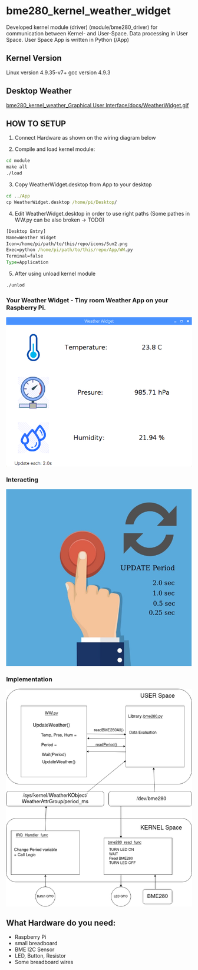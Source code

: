 # bme280_kernel_weather_widget

Developed kernel module (driver) (module/bme280_driver) for communication between Kernel- and User-Space. Data processing in User Space. User Space App is written in Python (/App)

## Kernel Version
Linux version 4.9.35-v7+
gcc version 4.9.3

## Desktop Weather
[bme280_kernel_weather_Graphical User Interface/docs/WeatherWidget.gif
](https://github.com/jeremynguyenn/BME280-DriverApp/blob/main/bme280_kernel_weather_Graphical%20User%20Interface/docs/WeatherWidget.gif
)
## HOW TO SETUP

1. Connect Hardware as shown on the wiring diagram below

2. Compile and load kernel module:
```cmd
cd module
make all
./load
```
3. Copy WeatherWidget.desktop from App to your desktop
```cmd
cd ../App
cp WeatherWidget.desktop /home/pi/Desktop/
```

4. Edit WeatherWidget.desktop in order to use right paths
(Some pathes in WW.py can be also broken -> TODO)

```cmd
[Desktop Entry]
Name=Weather Widget
Icon=/home/pi/path/to/this/repo/icons/Sun2.png
Exec=python /home/pi/path/to/this/repo/App/WW.py
Terminal=false
Type=Application
```
5. After using unload kernel module
```cmd
./unlod
```

### Your Weather Widget - Tiny room Weather App on your Raspberry Pi.
![alt text](docs/WW_GUI.png?raw=true)



### Interacting
![alt text](docs/Button_pressed.png.JPG?raw=true)



### Implementation
![alt text](docs/Diagramm.png?raw=true)



## What Hardware do you need:
- Raspberry Pi
- small breadboard
- BME I2C Sensor
- LED, Button, Resistor
- Some breadboard wires


